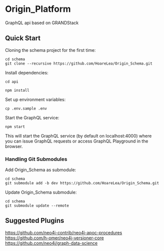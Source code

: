 # Origin_Platform
GraphQL api based on GRANDStack

## Quick Start

Cloning the schema project for the first time:

```shell
cd schema
git clone --recursive https://github.com/HoareLea/Origin_Schema.git
```

Install dependencies:

```shell
cd api
```

```shell
npm install
```

Set up environment variables:

```
cp .env.sample .env 
```

Start the GraphQL service:

```shell
npm start
```

This will start the GraphQL service (by default on localhost:4000) where you can issue GraphQL requests or access GraphQL Playground in the browser.


### Handling Git Submodules

Add Origin_Schema as submodule:

```shell
cd schema
git submodule add -b dev https://github.com/HoareLea/Origin_Schema.git
```

Update Origin_Schema submodule:

```shell
cd schema
git submodule update --remote
```

## Suggested Plugins

https://github.com/neo4j-contrib/neo4j-apoc-procedures
https://github.com/h-omer/neo4j-versioner-core
https://github.com/neo4j/graph-data-science
